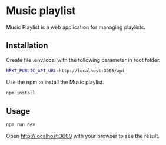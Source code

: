 # Music playlist

Music Playlist is a web application for managing playlists.

## Installation
Create file .env.local with the following parameter in root folder.

```bash
NEXT_PUBLIC_API_URL=http://localhost:3005/api
```
Use the npm to install the Music playlist.

```bash
npm install
```

## Usage

```bash
npm run dev
```
Open [http://localhost:3000](http://localhost:3000) with your browser to see the result.